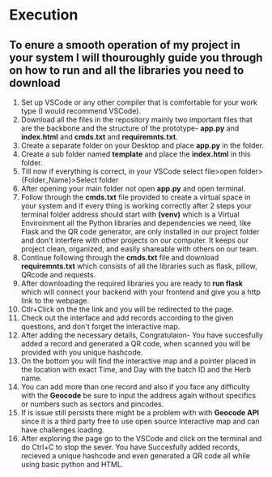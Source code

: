 # Execution 
## To enure a smooth operation of my project in your system I will thouroughly guide you through on how to run and all the libraries you need to download 
1. Set up VSCode or any other compiler that is comfortable for your work type (I would recommend VSCode).
2. Download all the files in the repository mainly two important files that are the backbone and the structure of the prototype- **app.py** and **index.html** and **cmds.txt** and **requiremnts.txt**.
3. Create a separate folder on your Desktop and place **app.py** in the folder.
4. Create a sub folder named **template** and place the **index.html** in this folder.
5. Till now if everything is correct, in your VSCode select file>open folder>{Folder_Name}>Select folder
6. After opening your main folder not open **app.py** and open terminal.
7. Follow through the **cmds.txt** file provided to create a virtual space in your system and if every thing is working correctly after 2 steps your terminal folder address should start with **(venv)**
which is a Virtual Enviroinment all the Python libraries and dependencies we need, like Flask and the QR code generator, are only installed in our project folder and don't
interfere with other projects on our computer. It keeps our project clean, organized,
and easily shareable with others on our team.
8. Continue following through the **cmds.txt** file and download **requiremnts.txt** which consists of all the libraries such as flask, pillow, QRcode and requests.
9. After downloading the required libraries you are ready to **run flask** which will connect your backend with your frontend and give you a http link to the webpage.
10. Ctlr+Click on the the link and you will be redirected to the page.
11. Check out the interface and add records according to the given questions, and don't forget the interactive map.
12. After adding the necessary details, Congratulaion- You have succesfully added a record and generated a QR code, when scanned you will be provided with you unique hashcode.
13. On the bottom you will find the interactive map and a pointer placed in the location with exact Time, and Day with the batch ID and the Herb name.
14. You can add more than one record and also if you face any difficulty with the **Geocode** be sure to input the address again without specifics or numbers such as sectors and pincodes.
15. If is issue still persists there might be a problem with with **Geocode API** since it is a third party free to use open source Interactive map and can have challenges loading.
16. After exploring the page go to the VSCode and click on the terminal and do Ctrl+C to stop the sever.
You have Succesfully added records, recieved a unique hashcode and even generated a QR code all while using basic python and HTML.
